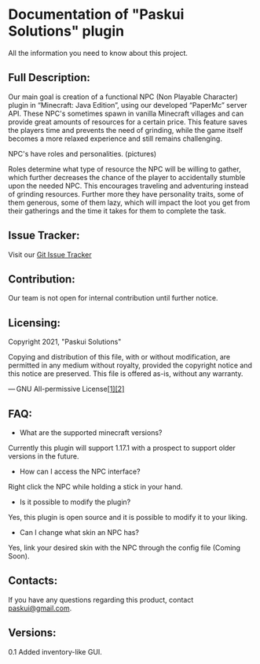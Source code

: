 <h1> Documentation of "Paskui Solutions" plugin </h1>
All the information you need to know about this project.

Full Description:
-
Our main goal is creation of a functional NPC (Non Playable Character) plugin in “Minecraft: Java Edition”, using our developed “PaperMc” server API. These NPC's sometimes spawn in vanilla Minecraft villages and can provide great amounts of resources for a certain price. This feature saves the players time and prevents the need of grinding, while the game itself becomes a more relaxed experience and still remains challenging. 

NPC's have roles and personalities. 
(pictures)

Roles determine what type of resource the NPC will be willing to gather, which further decreases the chance of the player to accidentally stumble upon the needed NPC. This encourages traveling and adventuring instead of grinding resources.
Further more they have personality traits, some of them generous, some of them lazy, which will impact the loot you get from their gatherings and the time it takes for them to complete the task.

Issue Tracker:
-
Visit our [Git Issue Tracker](https://git.mif.vu.lt/paskui/paskui-projektas/-/issues)

Contribution:
-
Our team is not open for internal contribution until further notice.

Licensing:
- 
Copyright 2021, "Paskui Solutions"

Copying and distribution of this file, with or without modification, are permitted in any medium without royalty, provided the copyright notice and this notice are preserved. This file is offered as-is, without any warranty.

— GNU All-permissive License[[1]](https://www.gnu.org/licenses/license-list.html#GNUAllPermissive)[[2]](https://www.gnu.org/prep/maintain/html_node/License-Notices-for-Other-Files.html)

FAQ:
-
- What are the supported minecraft versions?
<p> Currently this plugin will support 1.17.1 with a prospect to support older versions in the future. </p>

- How can I access the NPC interface?
<p> Right click the NPC while holding a stick in your hand. </p>

- Is it possible to modify the plugin? 
<p> Yes, this plugin is open source and it is possible to modify it to your liking. </p>

- Can I change what skin an NPC has? 
<p> Yes, link your desired skin with the NPC through the config file (Coming Soon). </p>

Contacts:
-
If you have any questions regarding this product, contact paskui@gmail.com.

Versions:
-
0.1 Added inventory-like GUI.

